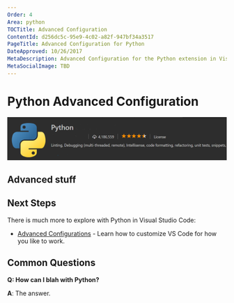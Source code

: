 ```yaml
---
Order: 4
Area: python
TOCTitle: Advanced Configuration
ContentId: d256dc5c-95e9-4c02-a82f-947bf34a3517
PageTitle: Advanced Configuration for Python
DateApproved: 10/26/2017
MetaDescription: Advanced Configuration for the Python extension in Visual Studio Code
MetaSocialImage: TBD
---
```

# Python Advanced Configuration

![Python extension configuration](images/advanced-config/advanced.png)

## Advanced stuff

## Next Steps

There is much more to explore with Python in Visual Studio Code:

* [Advanced Configurations](/docs/python/advanced-config.md) - Learn how to customize VS Code for how you like to work.

## Common Questions

**Q: How can I blah with Python?**

**A**: The answer.